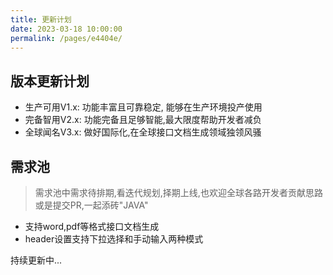 ```yaml
---
title: 更新计划
date: 2023-03-18 10:00:00
permalink: /pages/e4404e/
---
```


## 版本更新计划

- 生产可用V1.x: 功能丰富且可靠稳定, 能够在生产环境投产使用
- 完备智用V2.x: 功能完备且足够智能,最大限度帮助开发者减负
- 全球闻名V3.x: 做好国际化,在全球接口文档生成领域独领风骚

## 需求池

> 需求池中需求待排期,看迭代规划,择期上线,也欢迎全球各路开发者贡献思路或是提交PR,一起添砖"JAVA"

- 支持word,pdf等格式接口文档生成
- header设置支持下拉选择和手动输入两种模式

持续更新中...